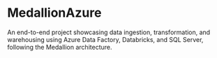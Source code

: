 # MedallionAzure
An end-to-end project showcasing data ingestion, transformation, and warehousing using Azure Data Factory, Databricks, and SQL Server, following the Medallion architecture.
